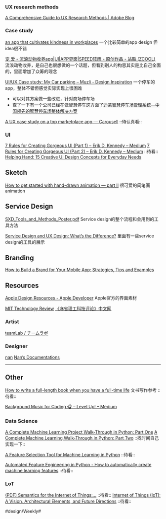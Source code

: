 ### UX research methods
[A Comprehensive Guide to UX Research Methods | Adobe Blog](https://theblog.adobe.com/a-comprehensive-guide-to-ux-research-methods/)

### Case study
[an app that cultivates kindness in workplaces](https://uxplanet.org/ux-case-study-kinder-a-kindness-cultivating-app-d292130e0249)
一个比较简单的app design
但idea很不错

[宠 爱 - 流浪动物收养app|UI|APP界面|SPEED阵雨        - 原创作品 - 站酷 (ZCOOL)](https://www.zcool.com.cn/work/ZMTk3NTk0MDA=.html)
流浪动物收养，是自己也很想做的一个话题，但看到别人的构思其实是比自己全面的，里面增加了众筹的理念

[UI/UX Case study: My Car parking – Muzli - Design Inspiration](https://medium.muz.li/ui-ux-case-my-car-parking-1ca00506245f)
一个停车的app，整体不错但感觉实际实现上很困难
* 可以对其方案做一些改进，针对商场停车场
* 查了一下有一个公司已经在做智慧停车这方面了[迪蒙智慧停车场管理系统—中国领先的智慧停车场整体解决方案](http://www.dimeng.vip/solution/zhinengtingche.html)


[A UX case study on a top marketplace app — Carousell](https://uxplanet.org/a-ux-case-study-on-a-top-marketplace-app-carousell-24d5c943f774) ::待认真看::

### UI
[7 Rules for Creating Gorgeous UI (Part 1) – Erik D. Kennedy – Medium](https://medium.com/@erikdkennedy/7-rules-for-creating-gorgeous-ui-part-1-559d4e805cda)
[7 Rules for Creating Gorgeous UI (Part 2) – Erik D. Kennedy – Medium](https://medium.com/@erikdkennedy/7-rules-for-creating-gorgeous-ui-part-2-430de537ba96)
::待看::
[Helping Hand: 15 Creative UI Design Concepts for Everyday Needs](https://uxplanet.org/helping-hand-15-creative-ui-design-concepts-for-everyday-needs-f5a970716c0e)

## Sketch
[How to get started with hand-drawn animation — part II](https://uxdesign.cc/a-day-in-the-animated-life-part-ii-9730fb199517)
很可爱的简笔画animation

## Service Design
<a href='SXD_Tools_and_Methods_Poster.pdf'>SXD_Tools_and_Methods_Poster.pdf</a>
Service design的整个流程和会用到的工具方法

[Service Design and UX Design: What’s the Difference?](https://blog.prototypr.io/service-design-and-ux-design-whats-the-difference-508c41c65217)
里面有一些service design的工具的展示

## Branding
[How to Build a Brand for Your Mobile App: Strategies, Tips and Examples](https://uxplanet.org/how-to-build-a-brand-for-your-mobile-app-strategies-tips-and-examples-29718ab6a291)

## Resources
[Apple Design Resources - Apple Developer](https://developer.apple.com/design/resources/)
Apple官方的界面素材

[MIT Technology Review](https://www.technologyreview.com)
[《麻省理工科技评论》中文网](http://www.mittrchina.com)

### Artist
[teamLab / チームラボ](http://art.team-lab.cn)

### Designer
[nan](https://nanzhaoportfolio.wordpress.com)
[Nan’s Documentations](https://nanzhaodocumentations.wordpress.com)
- - - -

## Other
[How to write a full-length book when you have a full-time life](https://thecoffeelicious.com/how-to-write-a-full-length-book-when-you-have-a-full-time-life-b644651b383a) 文书写作参考 ::待看::

[Background Music for Coding 🎧 – Level Up! – Medium](https://medium.com/level-up-web/youtube-background-music-for-coding-99b592a74dc8)

### Data Science
[A Complete Machine Learning Project Walk-Through in Python: Part One](https://towardsdatascience.com/a-complete-machine-learning-walk-through-in-python-part-one-c62152f39420)
[A Complete Machine Learning Walk-Through in Python: Part Two](https://towardsdatascience.com/a-complete-machine-learning-project-walk-through-in-python-part-two-300f1f8147e2) ::找时间自己实现一下::

[A Feature Selection Tool for Machine Learning in Python](https://towardsdatascience.com/a-feature-selection-tool-for-machine-learning-in-python-b64dd23710f0) ::待看::

[Automated Feature Engineering in Python - How to automatically create machine learning features](https://towardsdatascience.com/automated-feature-engineering-in-python-99baf11cc219) ::待看::

### LoT
[(PDF) Semantics for the Internet of Things:…](https://www.researchgate.net/publication/259922825_Semantics_for_the_Internet_of_Things_Early_Progress_and_Back_to_the_Future) ::待看::
[Internet of Things (IoT): A Vision, Architectural Elements, and Future Directions](https://arxiv.org/pdf/1207.0203.pdf?ref=theiotlist) ::待看::




#design/Weekly#

